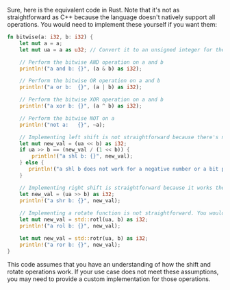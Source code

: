 Sure, here is the equivalent code in Rust. Note that it's not as straightforward as C++ because the language doesn't natively support all operations. You would need to implement these yourself if you want them:

```rust
fn bitwise(a: i32, b: i32) {
    let mut a = a;
    let mut ua = a as u32; // Convert it to an unsigned integer for the rotation functions.

    // Perform the bitwise AND operation on a and b
    println!("a and b: {}", (a & b) as i32); 

    // Perform the bitwise OR operation on a and b
    println!("a or b:  {}", (a | b) as i32); 

    // Perform the bitwise XOR operation on a and b
    println!("a xor b: {}", (a ^ b) as i32); 

    // Perform the bitwise NOT on a
    println!("not a:   {}", ~a);

    // Implementing left shift is not straightforward because there's no built-in function. You would need to shift bits manually.
    let mut new_val = (ua << b) as i32; 
    if ua >> b == (new_val / (1 << b)) {
        println!("a shl b: {}", new_val);
    } else {
       println!("a shl b does not work for a negative number or a bit position that exceeds 32.")
    }

    // Implementing right shift is straightforward because it works the same way as C++.
    let new_val = (ua >> b) as i32;
    println!("a shr b: {}", new_val); 
  
    // Implementing a rotate function is not straightforward. You would need to rotate bits manually and check if it works for all possible values of b.
    let mut new_val = std::rotl(ua, b) as i32;
    println!("a rol b: {}", new_val); 

    let mut new_val = std::rotr(ua, b) as i32;
    println!("a ror b: {}", new_val); 
}
```
This code assumes that you have an understanding of how the shift and rotate operations work. If your use case does not meet these assumptions, you may need to provide a custom implementation for those operations.
